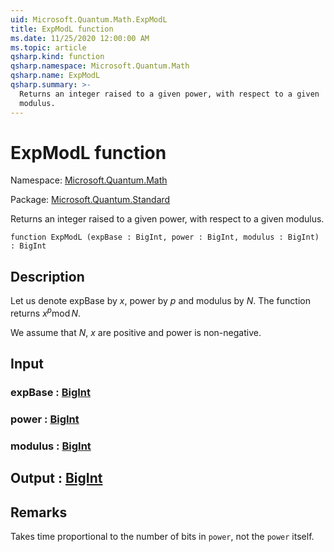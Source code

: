 ```yaml
---
uid: Microsoft.Quantum.Math.ExpModL
title: ExpModL function
ms.date: 11/25/2020 12:00:00 AM
ms.topic: article
qsharp.kind: function
qsharp.namespace: Microsoft.Quantum.Math
qsharp.name: ExpModL
qsharp.summary: >-
  Returns an integer raised to a given power, with respect to a given
  modulus.
---
```


# ExpModL function

Namespace: [Microsoft.Quantum.Math](xref:Microsoft.Quantum.Math)

Package: [Microsoft.Quantum.Standard](https://nuget.org/packages/Microsoft.Quantum.Standard)


Returns an integer raised to a given power, with respect to a givenmodulus.

```qsharp
function ExpModL (expBase : BigInt, power : BigInt, modulus : BigInt) : BigInt
```


## Description

Let us denote expBase by $x$, power by $p$ and modulus by $N$.The function returns $x^p \operatorname{mod} N$.We assume that $N$, $x$ are positive and power is non-negative.

## Input

### expBase : [BigInt](xref:microsoft.quantum.user-guide.language.types)




### power : [BigInt](xref:microsoft.quantum.user-guide.language.types)




### modulus : [BigInt](xref:microsoft.quantum.user-guide.language.types)





## Output : [BigInt](xref:microsoft.quantum.user-guide.language.types)



## Remarks

Takes time proportional to the number of bits in `power`, not the `power` itself.